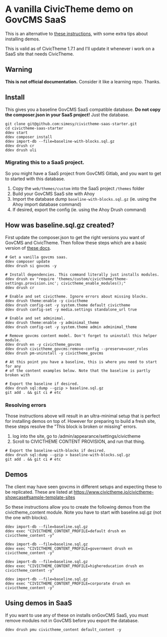 # A vanilla CivicTheme demo on GovCMS SaaS

This is an alternative to [these instructions](https://docs.civictheme.io/development/drupal-theme/using-in-govcms-saas),
with some extra tips about installing demos.

This is valid as of CivicTheme 1.7.1 and I'll update it whenever i work
on a SaaS site that needs CivicTheme.

## Warning

**This is not official documentation.** Consider it like a learning repo. Thanks.

## Install 

This gives you a baseline GovCMS SaaS compatible database. **Do not copy
the composer.json in your SaaS project!** Just the database.

```
git clone git@github.com:simesy/civictheme-saas-starter.git
cd civictheme-saas-starter
ddev start
ddev composer install
ddev import-db --file=baseline-with-blocks.sql.gz
ddev drush cr
ddev drush uli
```

### Migrating this to a SaaS project.

So you might have a SaaS project from GovCMS Gitlab, and you want 
to get to started with this database.

1. Copy the `web/themes/custom` into the SaaS project `/themes` folder
2. Build your GovCMS SaaS site with Ahoy
3. Import the database dump `baseline-with-blocks.sql.gz` (ie. using the Ahoy import database command)
4. If desired, export the config (ie. using the Ahoy Drush command)

## How was baseline.sql.gz created?

First update the composer.json to get the right versions you want of GovCMS
and CivicTheme. Then follow these steps which are a basic version of
[these docs](https://docs.civictheme.io/development/drupal-theme/using-in-govcms-saas).

```
# Get a vanilla govcms saas.
ddev composer update
ddev drush si govcms -y

# Install dependencies. This command literally just installs modules.
ddev drush ev "require 'themes/custom/civictheme/theme-settings.provision.inc'; civictheme_enable_modules();"
ddev drush cr

# Enable and set civictheme. Ignore errors about missing blocks.
ddev drush theme:enable -y civictheme
ddev drush config-set -y system.theme default civictheme
ddev drush config-set -y media.settings standalone_url true

# Enable and set adminimal.
ddev drush theme:enable -y adminimal_theme
ddev drush config-set -y system.theme admin adminimal_theme

# Remove govcms content model. Don't forget to uninstall this helper module.
ddev drush en -y civictheme_govcms
ddev drush civictheme_govcms:remove-config --preserve=user_roles
ddev drush pm-uninstall -y civictheme_govcms

# At this point you have a baseline, this is where you need to start for any
# of the content examples below. Note that the baseline is partly broken with

# Export the baseline if desired.
ddev drush sql:dump --gzip > baseline.sql.gz
git add . && git ci # etc
```

### Resolving errors

Those instructions above will result in an ultra-minimal setup that is perfect for
installing demos on top of. However for preparing to build a fresh site, these
steps resolve the "This block is broken or missing" errors.

1. log into the site, go to /admin/appearance/settings/civictheme
2. Scroll to CIVICTHEME CONTENT PROVISION, and run that thing. 

```
# Export the baseline-with-blocks if desired.
ddev drush sql:dump --gzip > baseline-with-blocks.sql.gz
git add . && git ci # etc
```

## Demos

The client may have seen govcms in different setups and expecting these to be replicated.
These are listed at https://www.civictheme.io/civictheme-showcase#sample-template-sites

So these instructions allow you to create the following demos from the civictheme_content
module. Note you have to start with baseline.sql.gz (not the one with blocks).

```
ddev import-db --file=baseline.sql.gz
ddev exec "CIVICTHEME_CONTENT_PROFILE=default drush en civictheme_content -y"

ddev import-db --file=baseline.sql.gz
ddev exec "CIVICTHEME_CONTENT_PROFILE=government drush en civictheme_content -y"

ddev import-db --file=baseline.sql.gz
ddev exec "CIVICTHEME_CONTENT_PROFILE=highereducation drush en civictheme_content -y"

ddev import-db --file=baseline.sql.gz
ddev exec "CIVICTHEME_CONTENT_PROFILE=corporate drush en civictheme_content -y"
```

## Using demos in SaaS

If you want to use any of these on installs onGovCMS SaaS, you must remove
modules not in GovCMS before you export the database.

```
ddev drush pmu civictheme_content default_content -y
```
